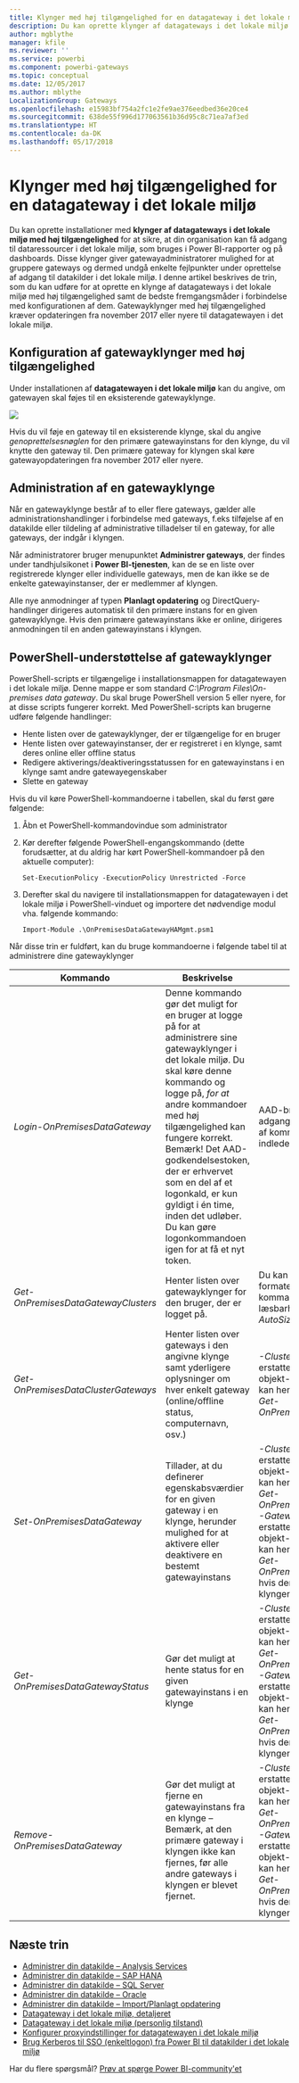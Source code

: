 ```yaml
---
title: Klynger med høj tilgængelighed for en datagateway i det lokale miljø
description: Du kan oprette klynger af datagateways i det lokale miljø for at sikre en høj tilgængelighed for din virksomhed.
author: mgblythe
manager: kfile
ms.reviewer: ''
ms.service: powerbi
ms.component: powerbi-gateways
ms.topic: conceptual
ms.date: 12/05/2017
ms.author: mblythe
LocalizationGroup: Gateways
ms.openlocfilehash: e15983bf754a2fc1e2fe9ae376eedbed36e20ce4
ms.sourcegitcommit: 638de55f996d177063561b36d95c8c71ea7af3ed
ms.translationtype: HT
ms.contentlocale: da-DK
ms.lasthandoff: 05/17/2018
---
```

# <a name="high-availability-clusters-for-on-premises-data-gateway"></a>Klynger med høj tilgængelighed for en datagateway i det lokale miljø
Du kan oprette installationer med **klynger af datagateways** **i det lokale miljø med høj tilgængelighed** for at sikre, at din organisation kan få adgang til dataressourcer i det lokale miljø, som bruges i Power BI-rapporter og på dashboards. Disse klynger giver gatewayadministratorer mulighed for at gruppere gateways og dermed undgå enkelte fejlpunkter under oprettelse af adgang til datakilder i det lokale miljø. I denne artikel beskrives de trin, som du kan udføre for at oprette en klynge af datagateways i det lokale miljø med høj tilgængelighed samt de bedste fremgangsmåder i forbindelse med konfigurationen af dem. Gatewayklynger med høj tilgængelighed kræver opdateringen fra november 2017 eller nyere til datagatewayen i det lokale miljø.


## <a name="setting-up-high-availability-clusters-of-gateways"></a>Konfiguration af gatewayklynger med høj tilgængelighed

Under installationen af **datagatewayen i det lokale miljø** kan du angive, om gatewayen skal føjes til en eksisterende gatewayklynge. 

![](media/service-gateway-high-availability-clusters/gateway_clusters_01.png)

Hvis du vil føje en gateway til en eksisterende klynge, skal du angive *genoprettelsesnøglen* for den primære gatewayinstans for den klynge, du vil knytte den gateway til. Den primære gateway for klyngen skal køre gatewayopdateringen fra november 2017 eller nyere. 


## <a name="managing-a-gateway-cluster"></a>Administration af en gatewayklynge

Når en gatewayklynge består af to eller flere gateways, gælder alle administrationshandlinger i forbindelse med gateways, f.eks tilføjelse af en datakilde eller tildeling af administrative tilladelser til en gateway, for alle gateways, der indgår i klyngen. 

Når administratorer bruger menupunktet **Administrer gateways**, der findes under tandhjulsikonet i **Power BI-tjenesten**, kan de se en liste over registrerede klynger eller individuelle gateways, men de kan ikke se de enkelte gatewayinstanser, der er medlemmer af klyngen.

Alle nye anmodninger af typen **Planlagt opdatering** og DirectQuery-handlinger dirigeres automatisk til den primære instans for en given gatewayklynge. Hvis den primære gatewayinstans ikke er online, dirigeres anmodningen til en anden gatewayinstans i klyngen.

## <a name="powershell-support-for-gateway-clusters"></a>PowerShell-understøttelse af gatewayklynger

PowerShell-scripts er tilgængelige i installationsmappen for datagatewayen i det lokale miljø. Denne mappe er som standard *C:\Program Files\On-premises data gateway*. Du skal bruge PowerShell version 5 eller nyere, for at disse scripts fungerer korrekt. Med PowerShell-scripts kan brugerne udføre følgende handlinger:

-   Hente listen over de gatewayklynger, der er tilgængelige for en bruger
-   Hente listen over gatewayinstanser, der er registreret i en klynge, samt deres online eller offline status
-   Redigere aktiverings/deaktiveringsstatussen for en gatewayinstans i en klynge samt andre gatewayegenskaber
-   Slette en gateway

Hvis du vil køre PowerShell-kommandoerne i tabellen, skal du først gøre følgende:

1. Åbn et PowerShell-kommandovindue som administrator
2. Kør derefter følgende PowerShell-engangskommando (dette forudsætter, at du aldrig har kørt PowerShell-kommandoer på den aktuelle computer):

    ```
    Set-ExecutionPolicy -ExecutionPolicy Unrestricted -Force
    ```

3. Derefter skal du navigere til installationsmappen for datagatewayen i det lokale miljø i PowerShell-vinduet og importere det nødvendige modul vha. følgende kommando:

    ```
    Import-Module .\OnPremisesDataGatewayHAMgmt.psm1
    ```

Når disse trin er fuldført, kan du bruge kommandoerne i følgende tabel til at administrere dine gatewayklynger

| **Kommando** | **Beskrivelse** | **Parametre** |
| --- | --- | --- |
| *Login-OnPremisesDataGateway* |Denne kommando gør det muligt for en bruger at logge på for at administrere sine gatewayklynger i det lokale miljø.  Du skal køre denne kommando og logge på, *for at* andre kommandoer med høj tilgængelighed kan fungere korrekt. Bemærk! Det AAD-godkendelsestoken, der er erhvervet som en del af et logonkald, er kun gyldigt i én time, inden det udløber. Du kan gøre logonkommandoen igen for at få et nyt token.| AAD-brugernavn og -adgangskode (angivet som en del af kommandoudførelsen, ikke den indledende aktivering)|
| *Get-OnPremisesDataGatewayClusters* | Henter listen over gatewayklynger for den bruger, der er logget på. | Du kan eventuelt kan du overføre formateringsparametre til denne kommando for at opnå bedre læsbarhed, f.eks.: *Format-Table -AutoSize -Wrap* |
| *Get-OnPremisesDataClusterGateways* | Henter listen over gateways i den angivne klynge samt yderligere oplysninger om hver enkelt gateway (online/offline status, computernavn, osv.) | *-ClusterObjectID xyz* (hvor *xyz* erstattes af værdien for et faktisk objekt-id for en klynge. Værdien kan hentes vha. kommandoen *Get-OnPremisesDataGatewayClusters*)|
| *Set-OnPremisesDataGateway* | Tillader, at du definerer egenskabsværdier for en given gateway i en klynge, herunder mulighed for at aktivere eller deaktivere en bestemt gatewayinstans  | *-ClusterObjectID xyz* (*xyz* skal erstattes af værdien for et faktisk objekt-id for en klynge. Værdien kan hentes vha. kommandoen *Get-OnPremisesDataGatewayClusters*) *-GatewayObjectID abc* (*abc* skal erstattes af værdien for et faktisk objekt-id for en gateway. Værdien kan hentes vha. kommandoen *Get-OnPremisesDataClusterGateways*, hvis der er angivet et objekt-id for klyngen) |
| *Get-OnPremisesDataGatewayStatus* | Gør det muligt at hente status for en given gatewayinstans i en klynge  | *-ClusterObjectID xyz* (*xyz* skal erstattes af værdien for et faktisk objekt-id for en klynge. Værdien kan hentes vha. kommandoen *Get-OnPremisesDataGatewayClusters*) *-GatewayObjectID abc* (*abc* skal erstattes af værdien for et faktisk objekt-id for en gateway. Værdien kan hentes vha. kommandoen *Get-OnPremisesDataClusterGateways*, hvis der er angivet et objekt-id for klyngen) |
| *Remove-OnPremisesDataGateway*  | Gør det muligt at fjerne en gatewayinstans fra en klynge – Bemærk, at den primære gateway i klyngen ikke kan fjernes, før alle andre gateways i klyngen er blevet fjernet.| *-ClusterObjectID xyz* (*xyz* skal erstattes af værdien for et faktisk objekt-id for en klynge. Værdien kan hentes vha. kommandoen *Get-OnPremisesDataGatewayClusters*) *-GatewayObjectID abc* (*abc* skal erstattes af værdien for et faktisk objekt-id for en gateway. Værdien kan hentes vha. kommandoen *Get-OnPremisesDataClusterGateways*, hvis der er angivet et objekt-id for klyngen) |


## <a name="next-steps"></a>Næste trin

-   [Administrer din datakilde – Analysis Services](service-gateway-enterprise-manage-ssas.md)  
-   [Administrer din datakilde – SAP HANA](service-gateway-enterprise-manage-sap.md)  
-   [Administrer din datakilde – SQL Server](service-gateway-enterprise-manage-sql.md)  
-   [Administrer din datakilde – Oracle](service-gateway-onprem-manage-oracle.md)  
-   [Administrer din datakilde – Import/Planlagt opdatering](service-gateway-enterprise-manage-scheduled-refresh.md)  
-   [Datagateway i det lokale miljø, detaljeret](service-gateway-onprem-indepth.md)  
-   [Datagateway i det lokale miljø (personlig tilstand)](service-gateway-personal-mode.md)
-   [Konfigurer proxyindstillinger for datagatewayen i det lokale miljø](service-gateway-proxy.md)  
-   [Brug Kerberos til SSO (enkeltlogon) fra Power BI til datakilder i det lokale miljø](service-gateway-kerberos-for-sso-pbi-to-on-premises-data.md)  

Har du flere spørgsmål? [Prøv at spørge Power BI-community'et](http://community.powerbi.com/)
